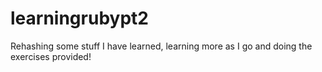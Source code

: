 # learningrubypt2
Rehashing some stuff I have learned, learning more as I go and doing the exercises provided!
